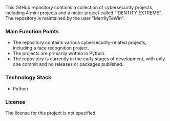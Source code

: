  
This GitHub repository contains a collection of cybersecurity projects, including 4 mini projects and a major project called "IDENTITY EXTREME". The repository is maintained by the user "MerrilyToWin".

### Main Function Points
- The repository contains various cybersecurity-related projects, including a face recognition project.
- The projects are primarily written in Python.
- The repository is currently in the early stages of development, with only one commit and no releases or packages published.

### Technology Stack
- Python

### License
The license for this project is not specified.

